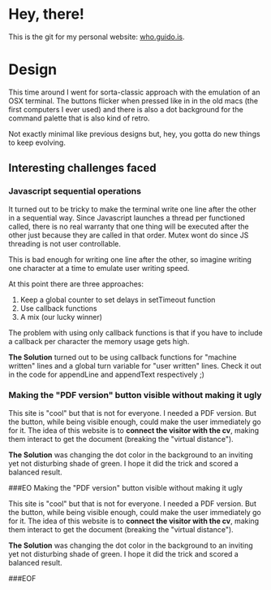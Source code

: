 # Hey, there!

This is the git for my personal website: [who.guido.is](who.guido.is).

# Design

This time around I went for sorta-classic approach with the emulation of an OSX terminal. The buttons flicker when pressed like in in the old macs (the first computers I ever used) and there is also a dot background for the command palette that is also kind of retro.

Not exactly minimal like previous designs but, hey, you gotta do new things to keep evolving.

## Interesting challenges faced

### Javascript sequential operations

It turned out to be tricky to make the terminal write one line after the other in a sequential way. Since Javascript launches a thread per functioned called, there is no real warranty that one thing will be executed after the other just because they are called in that order. Mutex wont do since JS threading is not user controllable.

This is bad enough for writing one line after the other, so imagine writing one character at a time to emulate user writing speed.

At this point there are three approaches:

1. Keep a global counter to set delays in setTimeout function
2. Use callback functions
3. A mix (our lucky winner)

The problem with using only callback functions is that if you have to include a callback per character the memory usage gets high.

**The Solution** turned out to be using callback functions for "machine written" lines and a global turn variable for "user written" lines. Check it out in the code for appendLine and appendText respectively ;)

### Making the "PDF version" button visible without making it ugly

This site is "cool" but that is not for everyone. I needed a PDF version. But the button, while being visible enough, could make the user immediately go for it. The idea of this website is to **connect the visitor with the cv**, making them interact to get the document (breaking the "virtual distance").

**The Solution** was changing the dot color in the background to an inviting yet not disturbing shade of green. I hope it did the trick and scored a balanced result.

###EO Making the "PDF version" button visible without making it ugly

This site is "cool" but that is not for everyone. I needed a PDF version. But the button, while being visible enough, could make the user immediately go for it. The idea of this website is to **connect the visitor with the cv**, making them interact to get the document (breaking the "virtual distance").

**The Solution** was changing the dot color in the background to an inviting yet not disturbing shade of green. I hope it did the trick and scored a balanced result.

###EOF


